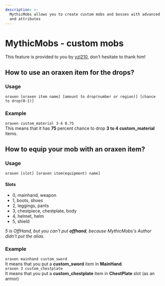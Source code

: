 ```yaml
---
description: >-
  MythicMobs allows you to create custom mobs and bosses with advanced skills
  and attributes
---
```


# MythicMobs - custom mobs

This feature is provided to you by [yzl210](https://github.com/yzl210), don't hesitate to thank him!

## How to use an oraxen item for the drops?

### Usage

`oraxen [oraxen item name] [amount to drop(number or region)] [chance to drop(0-1)]`

### Example

`oraxen custom_material 3-4 0.75`  
This means that it has **75** percent chance to drop **3 to 4 custom\_material** items.

## How to equip your mob with an oraxen item?

### Usage

`oraxen [slot] [oraxen item(equipment) name]`

#### Slots

* 0, mainhand, weapon
* 1, boots, shoes
* 2, leggings, pants
* 3, chestpiece, chestplate, body
* 4, helmet, helm
* 5, shield

_5 is OffHand, but you can't put **offhand**, because MythicMobs's Author didn't put the alias._

### Example

`oraxen mainhand custom_sword`  
It means that you put a **custom\_sword** item in **MainHand**.  
`oraxen 3 custom_chestplate`  
It means that you put a **custom\_chestplate** item in **ChestPlate** slot \(as an armor\)

